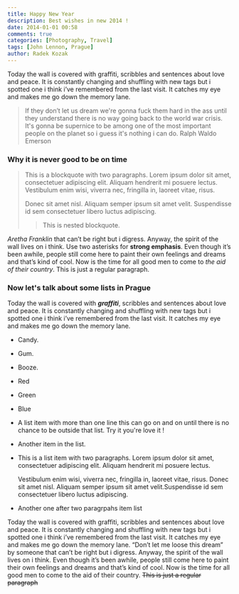 ```yaml
---
title: Happy New Year
description: Best wishes in new 2014 !
date: 2014-01-01 00:58
comments: true
categories: [Photography, Travel]
tags: [John Lennon, Prague]
author: Radek Kozak
---
```


Today the wall is covered with graffiti, scribbles and sentences about love 
and peace. It is constantly changing and shuffling with new tags but i spotted
one i think i’ve remembered from the last visit. It catches my eye and makes 
me go down the memory lane. 
 
> If they don’t let us dream we're gonna fuck them hard in the ass until
they understand there is no way going back to the world war crisis. It's 
gonna be supernice to be among one of the most important people on the 
planet so i guess it's nothing i can do.
<span class="quote-author">Ralph Waldo Emerson</span>

### Why it is never good to be on time

> This is a blockquote with two paragraphs. Lorem ipsum dolor sit amet,
> consectetuer adipiscing elit. Aliquam hendrerit mi posuere lectus.
> Vestibulum enim wisi, viverra nec, fringilla in, laoreet vitae, risus.
> 
> Donec sit amet nisl. Aliquam semper ipsum sit amet velit. Suspendisse
> id sem consectetuer libero luctus adipiscing.
> 
> 
> > This is nested blockquote.
> > 

*Aretha Franklin* that can’t be right but i digress. Anyway, the spirit of 
the wall lives on i think. Use two asterisks for **strong emphasis**.
Even though it’s been awhile, people still come here to paint their own feelings 
and dreams and that’s kind of cool. Now is the time for all good men to come to 
*the aid of their country*. This is just a regular paragraph.

### Now let's talk about some lists in Prague

Today the wall is covered with ***graffiti***, scribbles and sentences about 
love and peace. It is constantly changing and shuffling with new tags but i 
spotted one i think i’ve remembered from the last visit. It catches my eye and 
makes me go down the memory<!--more--> lane.

* Candy.
* Gum.
* Booze.
* Red
* Green
* Blue
* A list item with more than one line this can go on and on until there is 
no chance to be outside that list. Try it you're love it !
* Another item in the list.
* This is a list item with two paragraphs. Lorem ipsum dolor
  sit amet, consectetuer adipiscing elit. Aliquam hendrerit
  mi posuere lectus. 
  
  Vestibulum enim wisi, viverra nec, fringilla in, laoreet
  vitae, risus. Donec sit amet nisl. Aliquam semper ipsum
  sit amet velit.Suspendisse id sem consectetuer libero luctus adipiscing.

* Another one after two paragrpahs item list

Today the wall is covered with graffiti, scribbles and sentences about love 
and peace. It is constantly changing and shuffling with new tags but i spotted 
one i think i’ve remembered from the last visit. It catches my eye and makes me 
go down the memory lane. “Don’t let me loose this dream” by someone that 
can’t be right but i digress. Anyway, the spirit of the wall lives on i think. 
Even though it’s been awhile, people still come here to paint their own feelings
and dreams and that’s kind of cool. Now is the time for all good men to come to 
the aid of their country. ~~This is just a regular paragraph~~
